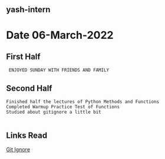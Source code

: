 
## yash-intern

# Date 06-March-2022

## First Half
```
 ENJOYED SUNDAY WITH FRIENDS AND FAMILY
```
## Second Half
```
Finished half the lectures of Python Methods and Functions
Completed Warmup Practice Test of Functions 
Studied about gitignore a little bit


```
## Links Read
[Git Ignore](https://git-scm.com/docs/gitignore)